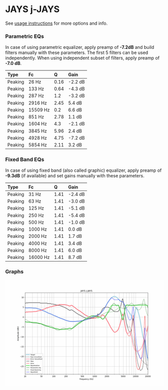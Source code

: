 # JAYS j-JAYS
See [usage instructions](https://github.com/jaakkopasanen/AutoEq#usage) for more options and info.

### Parametric EQs
In case of using parametric equalizer, apply preamp of **-7.2dB** and build filters manually
with these parameters. The first 5 filters can be used independently.
When using independent subset of filters, apply preamp of **-7.0 dB**.

| Type    | Fc       |    Q | Gain    |
|:--------|:---------|:-----|:--------|
| Peaking | 26 Hz    | 0.16 | -2.2 dB |
| Peaking | 133 Hz   | 0.64 | -4.3 dB |
| Peaking | 287 Hz   | 1.2  | -3.2 dB |
| Peaking | 2916 Hz  | 2.45 | 5.4 dB  |
| Peaking | 15509 Hz | 0.2  | 6.6 dB  |
| Peaking | 851 Hz   | 2.78 | 1.1 dB  |
| Peaking | 1604 Hz  | 4.3  | -2.1 dB |
| Peaking | 3845 Hz  | 5.96 | 2.4 dB  |
| Peaking | 4928 Hz  | 4.75 | -7.2 dB |
| Peaking | 5854 Hz  | 2.11 | 3.2 dB  |

### Fixed Band EQs
In case of using fixed band (also called graphic) equalizer, apply preamp of **-9.3dB**
(if available) and set gains manually with these parameters.

| Type    | Fc       |    Q | Gain    |
|:--------|:---------|:-----|:--------|
| Peaking | 31 Hz    | 1.41 | -2.4 dB |
| Peaking | 63 Hz    | 1.41 | -3.0 dB |
| Peaking | 125 Hz   | 1.41 | -5.1 dB |
| Peaking | 250 Hz   | 1.41 | -5.4 dB |
| Peaking | 500 Hz   | 1.41 | -1.0 dB |
| Peaking | 1000 Hz  | 1.41 | 0.0 dB  |
| Peaking | 2000 Hz  | 1.41 | 1.7 dB  |
| Peaking | 4000 Hz  | 1.41 | 3.4 dB  |
| Peaking | 8000 Hz  | 1.41 | 6.0 dB  |
| Peaking | 16000 Hz | 1.41 | 8.7 dB  |

### Graphs
![](./JAYS%20j-JAYS.png)